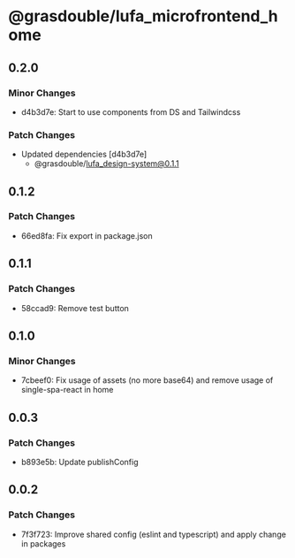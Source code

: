 # @grasdouble/lufa_microfrontend_home

## 0.2.0

### Minor Changes

- d4b3d7e: Start to use components from DS and Tailwindcss

### Patch Changes

- Updated dependencies [d4b3d7e]
  - @grasdouble/lufa_design-system@0.1.1

## 0.1.2

### Patch Changes

- 66ed8fa: Fix export in package.json

## 0.1.1

### Patch Changes

- 58ccad9: Remove test button

## 0.1.0

### Minor Changes

- 7cbeef0: Fix usage of assets (no more base64) and remove usage of single-spa-react in home

## 0.0.3

### Patch Changes

- b893e5b: Update publishConfig

## 0.0.2

### Patch Changes

- 7f3f723: Improve shared config (eslint and typescript) and apply change in packages
